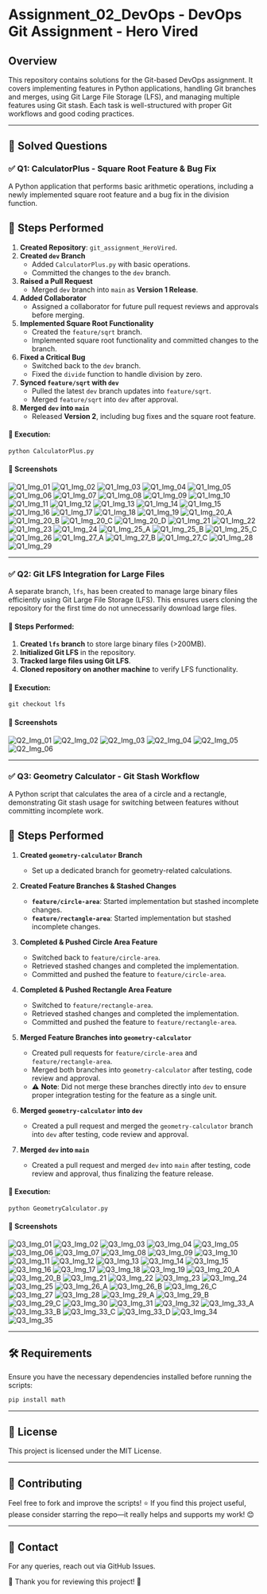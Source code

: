 # Assignment_02_DevOps - DevOps Git Assignment - Hero Vired

## Overview
This repository contains solutions for the Git-based DevOps assignment. It covers implementing features in Python applications, handling Git branches and merges, using Git Large File Storage (LFS), and managing multiple features using Git stash. Each task is well-structured with proper Git workflows and good coding practices.

---

## 🚀 Solved Questions

### ✅ Q1: CalculatorPlus - Square Root Feature & Bug Fix
A Python application that performs basic arithmetic operations, including a newly implemented square root feature and a bug fix in the division function.

## 📌 Steps Performed

1. **Created Repository**: `git_assignment_HeroVired`.  
2. **Created `dev` Branch**  
   - Added `CalculatorPlus.py` with basic operations.  
   - Committed the changes to the `dev` branch.  
3. **Raised a Pull Request**  
   - Merged `dev` branch into `main` as **Version 1 Release**.  
4. **Added Collaborator**  
   - Assigned a collaborator for future pull request reviews and approvals before merging.  
5. **Implemented Square Root Functionality**  
   - Created the `feature/sqrt` branch.  
   - Implemented square root functionality and committed changes to the branch.  
6. **Fixed a Critical Bug**  
   - Switched back to the `dev` branch.  
   - Fixed the `divide` function to handle division by zero.  
7. **Synced `feature/sqrt` with `dev`**  
   - Pulled the latest `dev` branch updates into `feature/sqrt`.  
   - Merged `feature/sqrt` into `dev` after approval.  
8. **Merged `dev` into `main`**  
   - Released **Version 2**, including bug fixes and the square root feature.  


#### 📌 Execution:
```cmd
python CalculatorPlus.py
```

#### 📸 Screenshots
<!-- Add relevant screenshots here -->
![Q1_Img_01](https://github.com/user-attachments/assets/26acc1f9-f36b-4c6f-895e-cd1b9b8bcc9b)
![Q1_Img_02](https://github.com/user-attachments/assets/4d52b815-8212-45b0-8b6e-5b72c55c3047)
![Q1_Img_03](https://github.com/user-attachments/assets/9ca67d52-f7af-46ab-b9db-e663c527cb83)
![Q1_Img_04](https://github.com/user-attachments/assets/3d838803-1676-4ab8-b96a-daaf4686e428)
![Q1_Img_05](https://github.com/user-attachments/assets/337aa884-e1e2-4427-b62f-9aef04a151f5)
![Q1_Img_06](https://github.com/user-attachments/assets/2b06eb1b-6991-4333-94fa-5da6df3fd94e)
![Q1_Img_07](https://github.com/user-attachments/assets/1f82c2f1-8a3a-4082-acf4-f3360dd4d498)
![Q1_Img_08](https://github.com/user-attachments/assets/cb9091c0-d2ca-40ec-9a48-10f8242de195)
![Q1_Img_09](https://github.com/user-attachments/assets/deb7f3ca-3643-42ff-9818-230dea438ecf)
![Q1_Img_10](https://github.com/user-attachments/assets/796bc239-3eea-4af1-8137-e4ddf898a9fe)
![Q1_Img_11](https://github.com/user-attachments/assets/067d616d-0471-44f5-97ef-77cdb03e56bc)
![Q1_Img_12](https://github.com/user-attachments/assets/c5b56008-2acf-4093-ba9a-fabf6bafe983)
![Q1_Img_13](https://github.com/user-attachments/assets/1ef1d438-999a-4d5f-b33c-1536d2c5040e)
![Q1_Img_14](https://github.com/user-attachments/assets/d2727556-45ff-40a5-a69a-b4db15c8e63e)
![Q1_Img_15](https://github.com/user-attachments/assets/059d887d-66d3-46a3-8606-d2f67db669e8)
![Q1_Img_16](https://github.com/user-attachments/assets/f3cccf8c-23b6-45ae-a768-e820cbe2c5be)
![Q1_Img_17](https://github.com/user-attachments/assets/4075e035-4384-490e-bae0-0ac9d02d3528)
![Q1_Img_18](https://github.com/user-attachments/assets/38e197d1-45ce-4326-b68a-8d09f9017205)
![Q1_Img_19](https://github.com/user-attachments/assets/4c543373-072e-463d-9532-698a46b94a10)
![Q1_Img_20_A](https://github.com/user-attachments/assets/33af0819-3b25-4a06-bd44-619e29ca06f8)
![Q1_Img_20_B](https://github.com/user-attachments/assets/236dd9e9-531c-4bbb-a83a-3369c44e7d54)
![Q1_Img_20_C](https://github.com/user-attachments/assets/5498a516-5833-45bb-9ebc-ed87de3c3ba0)
![Q1_Img_20_D](https://github.com/user-attachments/assets/298f445a-d375-4ed0-b167-7a60a9846271)
![Q1_Img_21](https://github.com/user-attachments/assets/0d353453-3f09-4092-87d2-1e5955189625)
![Q1_Img_22](https://github.com/user-attachments/assets/8aad590f-7cd8-4a33-82eb-86605d0ffa2a)
![Q1_Img_23](https://github.com/user-attachments/assets/f679e646-987e-4c66-ab9a-ca213f6168e0)
![Q1_Img_24](https://github.com/user-attachments/assets/bc91e9b1-9f9a-4907-93fa-914866d7662c)
![Q1_Img_25_A](https://github.com/user-attachments/assets/c2e576f3-027d-4624-bf2b-af871cc36fde)
![Q1_Img_25_B](https://github.com/user-attachments/assets/f5e24696-f0e1-40d9-9d98-45f9b761e2f3)
![Q1_Img_25_C](https://github.com/user-attachments/assets/8348395b-48f2-452b-baab-5b59833b4bad)
![Q1_Img_26](https://github.com/user-attachments/assets/1e1f6daa-3be3-4568-bc9b-fecb70a29d10)
![Q1_Img_27_A](https://github.com/user-attachments/assets/57d8dc18-7be0-4544-bcb2-babab877e89e)
![Q1_Img_27_B](https://github.com/user-attachments/assets/937c4afb-a791-4e50-84a7-0b42f32e9ba8)
![Q1_Img_27_C](https://github.com/user-attachments/assets/35695644-5096-4fce-8998-72e3ff6672eb)
![Q1_Img_28](https://github.com/user-attachments/assets/93795050-e265-4c4c-83e7-466a9b2f93ba)
![Q1_Img_29](https://github.com/user-attachments/assets/ce9386cb-01c6-47b6-85ec-e3ad2ec92c37)

---

### ✅ Q2: Git LFS Integration for Large Files
A separate branch, `lfs`, has been created to manage large binary files efficiently using Git Large File Storage (LFS). 
This ensures users cloning the repository for the first time do not unnecessarily download large files.

#### 📌 Steps Performed:
1. **Created `lfs` branch** to store large binary files (>200MB).
2. **Initialized Git LFS** in the repository.
3. **Tracked large files using Git LFS**.
4. **Cloned repository on another machine** to verify LFS functionality.

#### 📌 Execution:
```cmd
git checkout lfs
```

#### 📸 Screenshots
<!-- Add relevant screenshots here -->
![Q2_Img_01](https://github.com/user-attachments/assets/782ea1b8-7c94-486a-a89d-9896399f2b07)
![Q2_Img_02](https://github.com/user-attachments/assets/749d6093-7c4f-470b-8876-e5705b144989)
![Q2_Img_03](https://github.com/user-attachments/assets/fc775356-7bd7-40ff-bb3a-0f00567a3988)
![Q2_Img_04](https://github.com/user-attachments/assets/3e735bdb-3bb4-4992-8083-d4d3cd78001a)
![Q2_Img_05](https://github.com/user-attachments/assets/19374244-11aa-4a2c-a770-47400188c15b)
![Q2_Img_06](https://github.com/user-attachments/assets/1c5f75ee-eb28-4e4f-9c48-eb85b65af78d)

---

### ✅ Q3: Geometry Calculator - Git Stash Workflow
A Python script that calculates the area of a circle and a rectangle, demonstrating Git stash usage for switching between features without committing incomplete work.

## 📌 Steps Performed

1. **Created `geometry-calculator` Branch**  
   - Set up a dedicated branch for geometry-related calculations.  

2. **Created Feature Branches & Stashed Changes**  
   - **`feature/circle-area`**: Started implementation but stashed incomplete changes.  
   - **`feature/rectangle-area`**: Started implementation but stashed incomplete changes.  

3. **Completed & Pushed Circle Area Feature**  
   - Switched back to `feature/circle-area`.  
   - Retrieved stashed changes and completed the implementation.  
   - Committed and pushed the feature to `feature/circle-area`.  

4. **Completed & Pushed Rectangle Area Feature**  
   - Switched to `feature/rectangle-area`.  
   - Retrieved stashed changes and completed the implementation.  
   - Committed and pushed the feature to `feature/rectangle-area`.  

5. **Merged Feature Branches into `geometry-calculator`**  
   - Created pull requests for `feature/circle-area` and `feature/rectangle-area`.  
   - Merged both branches into `geometry-calculator` after testing, code review and approval.  
   - ⚠ **Note**: Did not merge these branches directly into `dev` to ensure proper integration testing for the feature as a single unit.  

6. **Merged `geometry-calculator` into `dev`**  
   - Created a pull request and merged the `geometry-calculator` branch into `dev` after testing, code review and approval.  

7. **Merged `dev` into `main`**  
   - Created a pull request and merged `dev` into `main` after testing, code review and approval, thus finalizing the feature release.  


#### 📌 Execution:
```cmd
python GeometryCalculator.py
```

#### 📸 Screenshots
<!-- Add relevant screenshots here -->
![Q3_Img_01](https://github.com/user-attachments/assets/1e517cf7-1bd7-4e35-814d-51b3a5ac5daa)
![Q3_Img_02](https://github.com/user-attachments/assets/794228cd-eeca-4e9f-a12f-20dd10ccbad1)
![Q3_Img_03](https://github.com/user-attachments/assets/587e847e-2110-401e-81c4-419e1d122f6a)
![Q3_Img_04](https://github.com/user-attachments/assets/f39f4688-e7af-46ff-8d5b-56a769f11320)
![Q3_Img_05](https://github.com/user-attachments/assets/b244a36b-b414-4852-a56c-5aecd53a29a4)
![Q3_Img_06](https://github.com/user-attachments/assets/1a47a0cd-3b6c-4b06-9d0f-d9683017853d)
![Q3_Img_07](https://github.com/user-attachments/assets/eea9af16-97bf-4f76-8ffb-bbc18b75dd64)
![Q3_Img_08](https://github.com/user-attachments/assets/d26d7889-d07e-456b-9517-5c803111c6e5)
![Q3_Img_09](https://github.com/user-attachments/assets/c26f1810-8378-48e1-8196-9aca0f26b6d4)
![Q3_Img_10](https://github.com/JOYSTON-LEWIS/My-Media-Repository/blob/main/Assignment_02_DevOps_Outputs_Images/Q3_Img_10.png)
![Q3_Img_11](https://github.com/JOYSTON-LEWIS/My-Media-Repository/blob/main/Assignment_02_DevOps_Outputs_Images/Q3_Img_11.png)
![Q3_Img_12](https://github.com/JOYSTON-LEWIS/My-Media-Repository/blob/main/Assignment_02_DevOps_Outputs_Images/Q3_Img_12.png)
![Q3_Img_13](https://github.com/JOYSTON-LEWIS/My-Media-Repository/blob/main/Assignment_02_DevOps_Outputs_Images/Q3_Img_13.png)
![Q3_Img_14](https://github.com/JOYSTON-LEWIS/My-Media-Repository/blob/main/Assignment_02_DevOps_Outputs_Images/Q3_Img_14.png)
![Q3_Img_15](https://github.com/JOYSTON-LEWIS/My-Media-Repository/blob/main/Assignment_02_DevOps_Outputs_Images/Q3_Img_15.png)
![Q3_Img_16](https://github.com/JOYSTON-LEWIS/My-Media-Repository/blob/main/Assignment_02_DevOps_Outputs_Images/Q3_Img_16.png)
![Q3_Img_17](https://github.com/JOYSTON-LEWIS/My-Media-Repository/blob/main/Assignment_02_DevOps_Outputs_Images/Q3_Img_17.png)
![Q3_Img_18](https://github.com/JOYSTON-LEWIS/My-Media-Repository/blob/main/Assignment_02_DevOps_Outputs_Images/Q3_Img_18.png)
![Q3_Img_19](https://github.com/JOYSTON-LEWIS/My-Media-Repository/blob/main/Assignment_02_DevOps_Outputs_Images/Q3_Img_19.png)
![Q3_Img_20_A](https://github.com/JOYSTON-LEWIS/My-Media-Repository/blob/main/Assignment_02_DevOps_Outputs_Images/Q3_Img_20_A.png)
![Q3_Img_20_B](https://github.com/JOYSTON-LEWIS/My-Media-Repository/blob/main/Assignment_02_DevOps_Outputs_Images/Q3_Img_20_B.png)
![Q3_Img_21](https://github.com/JOYSTON-LEWIS/My-Media-Repository/blob/main/Assignment_02_DevOps_Outputs_Images/Q3_Img_21.png)
![Q3_Img_22](https://github.com/JOYSTON-LEWIS/My-Media-Repository/blob/main/Assignment_02_DevOps_Outputs_Images/Q3_Img_22.png)
![Q3_Img_23](https://github.com/JOYSTON-LEWIS/My-Media-Repository/blob/main/Assignment_02_DevOps_Outputs_Images/Q3_Img_23.png)
![Q3_Img_24](https://github.com/JOYSTON-LEWIS/My-Media-Repository/blob/main/Assignment_02_DevOps_Outputs_Images/Q3_Img_24.png)
![Q3_Img_25](https://github.com/JOYSTON-LEWIS/My-Media-Repository/blob/main/Assignment_02_DevOps_Outputs_Images/Q3_Img_25.png)
![Q3_Img_26_A](https://github.com/JOYSTON-LEWIS/My-Media-Repository/blob/main/Assignment_02_DevOps_Outputs_Images/Q3_Img_26_A.png)
![Q3_Img_26_B](https://github.com/JOYSTON-LEWIS/My-Media-Repository/blob/main/Assignment_02_DevOps_Outputs_Images/Q3_Img_26_B.png)
![Q3_Img_26_C](https://github.com/JOYSTON-LEWIS/My-Media-Repository/blob/main/Assignment_02_DevOps_Outputs_Images/Q3_Img_26_C.png)
![Q3_Img_27](https://github.com/JOYSTON-LEWIS/My-Media-Repository/blob/main/Assignment_02_DevOps_Outputs_Images/Q3_Img_27.png)
![Q3_Img_28](https://github.com/JOYSTON-LEWIS/My-Media-Repository/blob/main/Assignment_02_DevOps_Outputs_Images/Q3_Img_28.png)
![Q3_Img_29_A](https://github.com/JOYSTON-LEWIS/My-Media-Repository/blob/main/Assignment_02_DevOps_Outputs_Images/Q3_Img_29_A.png)
![Q3_Img_29_B](https://github.com/JOYSTON-LEWIS/My-Media-Repository/blob/main/Assignment_02_DevOps_Outputs_Images/Q3_Img_29_B.png)
![Q3_Img_29_C](https://github.com/JOYSTON-LEWIS/My-Media-Repository/blob/main/Assignment_02_DevOps_Outputs_Images/Q3_Img_29_C.png)
![Q3_Img_30](https://github.com/JOYSTON-LEWIS/My-Media-Repository/blob/main/Assignment_02_DevOps_Outputs_Images/Q3_Img_30.png)
![Q3_Img_31](https://github.com/JOYSTON-LEWIS/My-Media-Repository/blob/main/Assignment_02_DevOps_Outputs_Images/Q3_Img_31.png)
![Q3_Img_32](https://github.com/JOYSTON-LEWIS/My-Media-Repository/blob/main/Assignment_02_DevOps_Outputs_Images/Q3_Img_32.png)
![Q3_Img_33_A](https://github.com/JOYSTON-LEWIS/My-Media-Repository/blob/main/Assignment_02_DevOps_Outputs_Images/Q3_Img_33_A.png)
![Q3_Img_33_B](https://github.com/JOYSTON-LEWIS/My-Media-Repository/blob/main/Assignment_02_DevOps_Outputs_Images/Q3_Img_33_B.png)
![Q3_Img_33_C](https://github.com/JOYSTON-LEWIS/My-Media-Repository/blob/main/Assignment_02_DevOps_Outputs_Images/Q3_Img_33_C.png)
![Q3_Img_33_D](https://github.com/JOYSTON-LEWIS/My-Media-Repository/blob/main/Assignment_02_DevOps_Outputs_Images/Q3_Img_33_D.png)
![Q3_Img_34](https://github.com/JOYSTON-LEWIS/My-Media-Repository/blob/main/Assignment_02_DevOps_Outputs_Images/Q3_Img_34.png)
![Q3_Img_35](https://github.com/JOYSTON-LEWIS/My-Media-Repository/blob/main/Assignment_02_DevOps_Outputs_Images/Q3_Img_35.png)


---

## 🛠️ Requirements
Ensure you have the necessary dependencies installed before running the scripts:
```cmd
pip install math
```

---

## 📜 License
This project is licensed under the MIT License.

---

## 🤝 Contributing
Feel free to fork and improve the scripts! ⭐ If you find this project useful, please consider starring the repo—it really helps and supports my work! 😊

---

## 📧 Contact
For any queries, reach out via GitHub Issues.

🎯 Thank you for reviewing this project! 🚀
